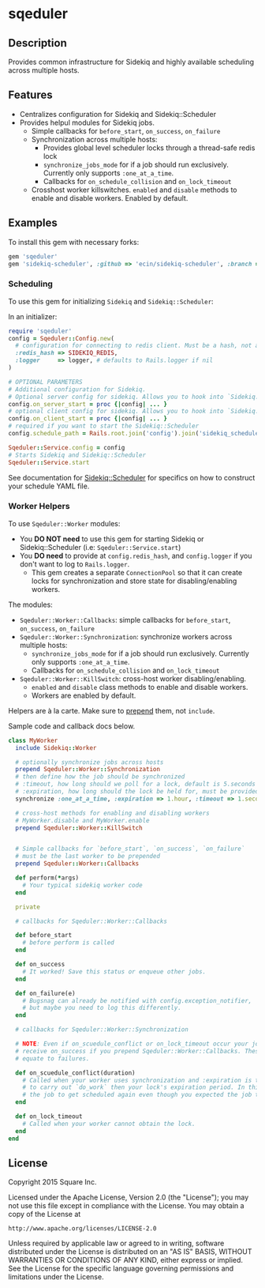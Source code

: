 # sqeduler

## Description

Provides common infrastructure for Sidekiq and highly available scheduling across multiple hosts.

## Features

* Centralizes configuration for Sidekiq and Sidekiq::Scheduler
* Provides helpul modules for Sidekiq jobs.
  * Simple callbacks for `before_start`, `on_success`, `on_failure`
  * Synchronization across multiple hosts:
    * Provides global level scheduler locks through a thread-safe redis lock
    * `synchronize_jobs_mode` for if a job should run exclusively. Currently only supports `:one_at_a_time`.
    * Callbacks for `on_schedule_collision` and `on_lock_timeout`
  * Crosshost worker killswitches. `enabled` and `disable` methods to enable and disable workers. Enabled by default.

## Examples

To install this gem with necessary forks:

```ruby
gem 'sqeduler'
gem 'sidekiq-scheduler', :github => 'ecin/sidekiq-scheduler', :branch => 'ecin/redis-lock' # https://github.com/Moove-it/sidekiq-scheduler/pull/38
```

### Scheduling

To use this gem for initializing `Sidekiq` and `Sidekiq::Scheduler`:

In an initializer:
```ruby
require 'sqeduler'
config = Sqeduler::Config.new(
  # configuration for connecting to redis client. Must be a hash, not a `ConnectionPool`.
  :redis_hash => SIDEKIQ_REDIS,
  :logger     => logger, # defaults to Rails.logger if nil
)

# OPTIONAL PARAMETERS
# Additional configuration for Sidekiq.
# Optional server config for sidekiq. Allows you to hook into `Sidekiq.configure_server`
config.on_server_start = proc {|config| ... }
# optional client config for sidekiq. Allows you to hook into `Sidekiq.configure_client`
config.on_client_start = proc {|config| ... }
# required if you want to start the Sidekiq::Scheduler
config.schedule_path = Rails.root.join('config').join('sidekiq_schedule.yml')

Sqeduler::Service.config = config
# Starts Sidekiq and Sidekiq::Scheduler
Sqeduler::Service.start
```

See documentation for [Sidekiq::Scheduler](https://github.com/Moove-it/sidekiq-scheduler#scheduled-jobs-recurring-jobs)
for specifics on how to construct your schedule YAML file.

### Worker Helpers

To use `Sqeduler::Worker` modules:
* You **DO NOT need** to use this gem for starting Sidekiq or Sidekiq::Scheduler (i.e: `Sqeduler::Service.start`)
* You **DO need** to provide at `config.redis_hash`, and `config.logger` if you don't want to log to `Rails.logger`.
  * This gem creates a separate `ConnectionPool` so that it can create locks for synchronization and store state for disabling/enabling workers.

The modules:

* `Sqeduler::Worker::Callbacks`: simple callbacks for `before_start`, `on_success`, `on_failure`
* `Sqeduler::Worker::Synchronization`: synchronize workers across multiple hosts:
  * `synchronize_jobs_mode` for if a job should run exclusively. Currently only supports `:one_at_a_time`.
  * Callbacks for `on_schedule_collision` and `on_lock_timeout`
* `Sqeduler::Worker::KillSwitch`: cross-host worker disabling/enabling.
  * `enabled` and `disable` class methods to enable and disable workers.
  * Workers are enabled by default.

Helpers are à la carte. Make sure to [prepend](http://ruby-doc.org/core-2.0.0/Module.html#method-i-prepend) them, not `include`.

Sample code and callback docs below.

```ruby
class MyWorker
  include Sidekiq::Worker

  # optionally synchronize jobs across hosts
  prepend Sqeduler::Worker::Synchronization
  # then define how the job should be synchronized
  # :timeout, how long should we poll for a lock, default is 5.seconds
  # :expiration, how long should the lock be held for, must be provided in seconds
  synchronize :one_at_a_time, :expiration => 1.hour, :timeout => 1.second

  # cross-host methods for enabling and disabling workers
  # MyWorker.disable and MyWorker.enable
  prepend Sqeduler::Worker::KillSwitch


  # Simple callbacks for `before_start`, `on_success`, `on_failure`
  # must be the last worker to be prepended
  prepend Sqeduler::Worker::Callbacks

  def perform(*args)
    # Your typical sidekiq worker code
  end

  private

  # callbacks for Sqeduler::Worker::Callbacks

  def before_start
    # before perform is called
  end

  def on_success
    # It worked! Save this status or enqueue other jobs.
  end

  def on_failure(e)
    # Bugsnag can already be notified with config.exception_notifier,
    # but maybe you need to log this differently.
  end

  # callbacks for Sqeduler::Worker::Synchronization

  # NOTE: Even if on_scuedule_conflict or on_lock_timeout occur your job will still
  # receive on_success if you prepend Sqeduler::Worker::Callbacks. These events do not
  # equate to failures.

  def on_scuedule_conflict(duration)
    # Called when your worker uses synchronization and :expiration is too low, i.e. it took longer
    # to carry out `do_work` then your lock's expiration period. In this situation, it's possible for
    # the job to get scheduled again even though you expected the job to run exclusively.
  end

  def on_lock_timeout
    # Called when your worker cannot obtain the lock.
  end
end
```

## License

Copyright 2015 Square Inc.

Licensed under the Apache License, Version 2.0 (the "License");
you may not use this file except in compliance with the License.
You may obtain a copy of the License at

    http://www.apache.org/licenses/LICENSE-2.0

Unless required by applicable law or agreed to in writing, software
distributed under the License is distributed on an "AS IS" BASIS,
WITHOUT WARRANTIES OR CONDITIONS OF ANY KIND, either express or implied.
See the License for the specific language governing permissions and
limitations under the License.


